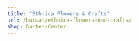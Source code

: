 ```yaml
---
title: "Ethnica Flowers & Crafts"
url: /butuan/ethnica-flowers-und-crafts/
shop: Garten-Center
---
```

